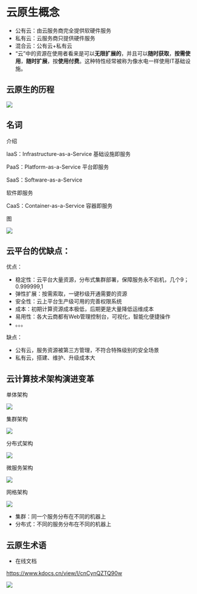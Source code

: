 # 云原生概念

-   公有云：由云服务商完全提供软硬件服务
-   私有云：云服务商只提供硬件服务
-   混合云：公有云+私有云
-   “云”中的资源在使用者看来是可以**无限扩展的**，并且可以**随时获取**，**按需使用**，**随时扩展**，按**使用付费**。这种特性经常被称为像水电一样使用IT基础设施。

## 云原生的历程

![](https://notes-pic-cjs.oss-cn-chengdu.aliyuncs.com/obsidian/image_bzi0MmTZYe.png)

## 名词

介绍

IaaS：Infrastructure-as-a-Service 基础设施即服务

PaaS：Platform-as-a-Service 平台即服务

SaaS：Software-as-a-Service

软件即服务

CaaS：Container-as-a-Service 容器即服务

图

![](https://notes-pic-cjs.oss-cn-chengdu.aliyuncs.com/obsidian/image_Gv4Q2qGCrN.png)

## 云平台的优缺点：

优点：

-   稳定性：云平台大量资源，分布式集群部署，保障服务永不宕机，几个9；0.999999,1
-   弹性扩展：按需索取，一键秒级开通需要的资源
-   &#x20;安全性：云上平台生产级可用的完善权限系统
-   成本：初期计算资源成本极低，后期更是大量降低运维成本
-   &#x20;易用性：各大云商都有Web管理控制台，可视化，智能化便捷操作
-   。。。

缺点：

-   公有云，服务资源被第三方管理，不符合特殊级别的安全场景
-   私有云，搭建、维护、升级成本大

## 云计算技术架构演进变革

单体架构

![](https://notes-pic-cjs.oss-cn-chengdu.aliyuncs.com/obsidian/image_sFiOhJ1Ry5.png)

集群架构

![](https://notes-pic-cjs.oss-cn-chengdu.aliyuncs.com/obsidian/image_oc5NfNZwLb.png)

分布式架构

![](https://notes-pic-cjs.oss-cn-chengdu.aliyuncs.com/obsidian/image_ZJt1uVlIus.png)

微服务架构

![](https://notes-pic-cjs.oss-cn-chengdu.aliyuncs.com/obsidian/image_FTudJWYKXo.png)

网格架构

![](https://notes-pic-cjs.oss-cn-chengdu.aliyuncs.com/obsidian/image_NeiQzsIlC9.png)

-   集群：同一个服务分布在不同的机器上
-   分布式：不同的服务分布在不同的机器上

## 云原生术语

-   在线文档

<https://www.kdocs.cn/view/l/cnCynQZTQ90w>

![](https://notes-pic-cjs.oss-cn-chengdu.aliyuncs.com/obsidian/%E4%BA%91%E5%8E%9F%E7%94%9F_3JaxUuISTN.png)
